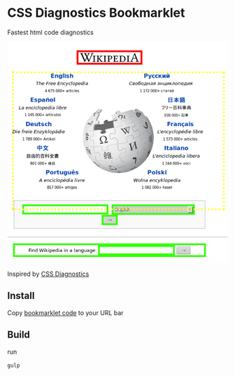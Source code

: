 CSS Diagnostics Bookmarklet
===========================

Fastest html code diagnostics

![Preview](preview.png)

Inspired by [CSS Diagnostics](http://css-tricks.com/snippets/css/css-diagnostics/)

## Install
Copy [bookmarklet code](./dist/bookmarklet.js) to your URL bar

## Build
run
```
gulp
```
